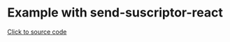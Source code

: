 # Example with send-suscriptor-react

[Click to source code](https://github.com/tbor00/send-suscriptor-mailchimp-react)
